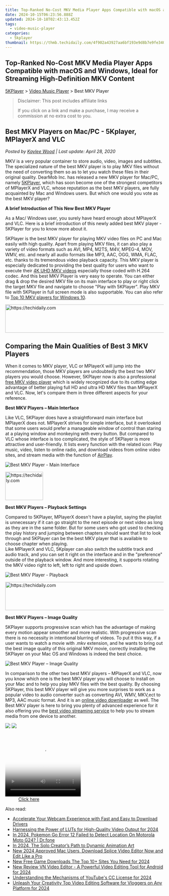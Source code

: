 ```yaml
---
title: Top-Ranked No-Cost MKV Media Player Apps Compatible with macOS and Windows, Ideal for Streaming High-Definition MKV Content
date: 2024-10-15T06:23:56.888Z
updated: 2024-10-18T02:43:13.452Z
tags:
  - video-music-player
categories:
  - 5kplayer
thumbnail: https://thmb.techidaily.com/4f902a43927aa6bf193e9d8b7e9fe3404a519e31c80aea16a8f7ebda50148e4a.jpg
---
```


## Top-Ranked No-Cost MKV Media Player Apps Compatible with macOS and Windows, Ideal for Streaming High-Definition MKV Content

[5KPlayer](https://tools.techidaily.com/5kplayer/products/) \> [Video Music Player](https://tools.techidaily.com/5kplayer/video-music-player/) \> Best MKV Player

>  Disclaimer: This post includes affiliate links
>
>  If you click on a link and make a purchase, I may receive a commission at no extra cost to you.
>

## Best MKV Players on Mac/PC - 5Kplayer, MPlayerX and VLC

 _Posted by [Kaylee Wood](https://www.quora.com/profile/Amanda-Hu-21) | Last update: April 28, 2020_

MKV is a very popular container to store audio, video, images and subtitles. The specialized nature of the best MKV player is to play MKV files without the need of converting them so as to let you watch these files in their original quality. DearMob Inc. has released a new MKV player for Mac/PC, namely [5KPlayer](https://tools.techidaily.com/5kplayer/products/), which has soon become one of the strongest competitors of MPlayerX and VLC, whose reputation as the best MKV players, are fully acquainted by Mac and Windows users. But which one would you vote as the best MKV player?

**A brief Introduction of This New Best MKV Player**

As a Mac/ Windows user, you surely have heard enough about MPlayerX and VLC. Here is a brief introduction of this newly added best MKV player - 5KPlayer for you to know more about it.

 5KPlayer is the best MKV player for playing MKV video files on PC and Mac easily with high quality. Apart from playing MKV files, it can also play a variety of video formats such as AVI, MP4, M2TS, M4V, MPEG-4, MOV, WMV, etc. and nearly all audio formats like MP3, AAC, OGG, WMA, FLAC, etc. thanks to its tremendous video playback capacity. This MKV player is especially dedicated to providing the best quality for users who want to execute their [4K UHD MKV videos](https://tools.techidaily.com/5kplayer/video-music-player/) especially those coded with H.264 codec. And this best MKV Player is very easy to operate. You can either drag & drop the desired MKV file on its main interface to play or right click the target MKV file and navigate to choose "Play with 5KPlayer". Play MKV file with 5KPlayer in full screen mode is also supportable. You can also refer to [Top 10 MKV players for Windows 10](https://tools.techidaily.com/5kplayer/video-music-player/).

<!-- affiliate ads begin -->
<a href="https://jalbum-affiliate-program.sjv.io/c/5597632/1838960/17916" target="_top" id="1838960">
  <img src="//a.impactradius-go.com/display-ad/17916-1838960" border="0" alt="https://techidaily.com" width="728" height="90"/>
</a>
<img height="0" width="0" src="https://jalbum-affiliate-program.sjv.io/i/5597632/1838960/17916" style="position:absolute;visibility:hidden;" border="0" />
<!-- affiliate ads end -->

## Comparing the Main Qualities of Best 3 MKV Players

When it comes to MKV player, VLC or MPlayerX will jump into the recommendation, those MKV players are undoubtedly the best two MKV players you would choose. However, 5KPlayer now is also a professional [free MKV video player](https://tools.techidaily.com/5kplayer/video-music-player/) which is widely recognized due to its cutting edge advantage of better playing full HD and ultra HD MKV files than MPlayerX and VLC. Now, let's compare them in three different aspects for your reference.

**Best MKV Players – Main Interface**

Like VLC, 5KPlayer does have a straightforward main interface but MPlayerX does not. MPlayerX strives for simple interface, but it overlooked that some users would prefer a manageable window of control than staring at a playing window and monkeying with every button. But compared to VLC whose interface is too complicated, the style of 5KPlayer is more attractive and user-friendly. It lists every function with the related icon: Play music, video, listen to online radio, and download videos from online video sites, and stream media with the function of [AirPlay](https://tools.techidaily.com/5kplayer/airplay/).

![Best MKV Player - Main Interface](https://www.5kplayer.com/video-music-player/img/youtube-0119-01.png) 

<!-- affiliate ads begin -->
<a href="https://bluettieu.pxf.io/c/5597632/2141680/17091" target="_top" id="2141680">
  <img src="//a.impactradius-go.com/display-ad/17091-2141680" border="0" alt="https://techidaily.com" width="120" height="90"/>
</a>
<img height="0" width="0" src="https://bluettieu.pxf.io/i/5597632/2141680/17091" style="position:absolute;visibility:hidden;" border="0" />
<!-- affiliate ads end -->

**Best MKV Players – Playback Settings**

Compared to 5KPlayer, MPlayerX doesn't have a playlist, saying the playlist is unnecessary if it can go straight to the next episode or next video as long as they are in the same folder. But for some users who got used to checking the play history and jumping between chapters should want that list to look through and 5KPlayer can be the best MKV player that is available to choose chapter when playing.  
 Like MPlayerX and VLC, 5Kplayer can also switch the subtitle track and audio track, and you can set it right on the interface and in the "preference" outside of the playback window. And more interesting, it supports rotating the MKV video right to left, left to right and upside down.

![Best MKV Player - Playback](https://www.5kplayer.com/video-music-player/img/best-mkv-player-xsy-032002.jpg) 

<!-- affiliate ads begin -->
<a href="https://appsumo.8odi.net/c/5597632/2082541/7443" target="_top" id="2082541">
  <img src="//a.impactradius-go.com/display-ad/7443-2082541" border="0" alt="https://techidaily.com" width="728" height="90"/>
</a>
<img height="0" width="0" src="https://appsumo.8odi.net/i/5597632/2082541/7443" style="position:absolute;visibility:hidden;" border="0" />
<!-- affiliate ads end -->

**Best MKV Players – Image Quality**

5KPlayer supports progressive scan which has the advantage of making every motion appear smoother and more realistic. With progressive scan there is no necessity in intentional blurring of videos. To put it this way, if a user wants to watch a movie with .mkv extension, and he wants to bring out the best image quality of this original MKV movie, correctly installing the 5KPlayer on your Mac OS and Windows is indeed the best choice.

![Best MKV Player – Image Quality](https://www.5kplayer.com/video-music-player/img/free-4k-video-player-02.jpg) 

In comparison to the other two best MKV players – MPlayerX and VLC, now you know which one is the best MKV player you will choose to install on your Mac and to help you play MKV files with the best quality. By choosing 5KPlayer, this best MKV player will give you more surprises to work as a popular video to audio converter such as converting AVI, WMV, MKV,ect to MP3, AAC music format. And it is an [online video downloader](https://tools.techidaily.com/5kplayer/youtube-download/) as well. The Best MKV player is here to bring you plenty of advanced experience for it also offering you the [best video streaming service](https://tools.techidaily.com/5kplayer/airplay/) to help you to stream media from one device to another.

[![](https://www.5kplayer.com/video-music-player/../button/freedownwhitewin.png)](https://tools.techidaily.com/5kplayer/products/) [![](https://www.5kplayer.com/video-music-player/../button/freedownbackmac.png)](https://tools.techidaily.com/5kplayer/products/)

<!-- affiliate ads begin -->
<span id="1912746">
					<video width="240" height="200" style="cursor:pointer"
           poster="//a.impactradius-go.com/display-clicktoplayimage/1912746.png"
           onclick="if(!this.playClicked){this.play();this.setAttribute('controls',true);this.playClicked=true;}">
	   <source src="//a.impactradius-go.com/display-ad/20231-1912746">
	   <img src="//a.impactradius-go.com/display-clicktoplayimage/1912746.png" style="border: none; height: 100%; width: 100%; object-fit: contain">
	</video>
	<div style="width:150px;text-align:center"><a href="javascript:window.open(decodeURIComponent('https%3A%2F%2Fmindmanager.sjv.io%2Fc%2F5597632%2F1912746%2F20231'), '_blank');void(0);">Click here</a></div>
</span>
<img height="0" width="0" src="https://imp.pxf.io/i/5597632/1912746/20231" style="position:absolute;visibility:hidden;" border="0" />
<!-- affiliate ads end -->

<ins class="adsbygoogle"
     style="display:block"
     data-ad-format="autorelaxed"
     data-ad-client="ca-pub-7571918770474297"
     data-ad-slot="1223367746"></ins>

<ins class="adsbygoogle"
     style="display:block"
     data-ad-client="ca-pub-7571918770474297"
     data-ad-slot="8358498916"
     data-ad-format="auto"
     data-full-width-responsive="true"></ins>

<span class="atpl-alsoreadstyle">Also read:</span>
<div><ul>
<li><a href="https://driver-download.techidaily.com/accelerate-your-webcam-experience-with-fast-and-easy-to-download-drivers/"><u>Accelerate Your Webcam Experience with Fast and Easy to Download Drivers</u></a></li>
<li><a href="https://some-techniques.techidaily.com/harnessing-the-power-of-luts-for-high-quality-video-output-for-2024/"><u>Harnessing the Power of LUTs for High-Quality Video Output for 2024</u></a></li>
<li><a href="https://android-pokemon-go.techidaily.com/in-2024-pokemon-go-error-12-failed-to-detect-location-on-motorola-moto-g24-drfone-by-drfone-virtual-android/"><u>In 2024, Pokemon Go Error 12 Failed to Detect Location On Motorola Moto G24? | Dr.fone</u></a></li>
<li><a href="https://youtube-stream.techidaily.com/in-2024-the-solo-creators-path-to-dynamic-animation-art/"><u>In 2024, The Solo Creator’s Path to Dynamic Animation Art</u></a></li>
<li><a href="https://video-creation-software.techidaily.com/new-2024-approved-mac-users-download-splice-video-editor-now-and-edit-like-a-pro/"><u>New 2024 Approved Mac Users, Download Splice Video Editor Now and Edit Like a Pro</u></a></li>
<li><a href="https://video-creation-software.techidaily.com/new-free-game-downloads-the-top-10plus-sites-you-need-for-2024/"><u>New Free Game Downloads The Top 10+ Sites You Need for 2024</u></a></li>
<li><a href="https://video-creation-software.techidaily.com/new-review-vn-video-editor-a-powerful-video-editing-tool-for-android-for-2024/"><u>New Review VN Video Editor - A Powerful Video Editing Tool for Android for 2024</u></a></li>
<li><a href="https://facebook-video-footage.techidaily.com/understanding-the-mechanisms-of-youtubes-cc-license-for-2024/"><u>Understanding the Mechanisms of YouTube's CC License for 2024</u></a></li>
<li><a href="https://video-creation-software.techidaily.com/unleash-your-creativity-top-video-editing-software-for-vloggers-on-any-platform-for-2024/"><u>Unleash Your Creativity Top Video Editing Software for Vloggers on Any Platform for 2024</u></a></li>
</ul></div>


